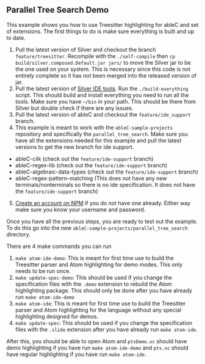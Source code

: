 Parallel Tree Search Demo
------
This example shows you how to use Treesitter highlighting for ableC and set of extensions. The first things to do is make sure everything is built and up to date.

1. Pull the latest version of Silver and checkout the branch `feature/treesitter`. Recompile with the `./self-compile` then `cp build/silver.composed.Default.jar jars/` to move the Silver jar to be the one used on your system. This is necessary since this code is not entirely complete so it has not been merged into the released version of jar.
2. Pull the latest version of [Silver IDE tools](https://github.com/melt-umn/silver-ide). Run the `./build-everything` script. This should build and install everything you need to run all the tools. Make sure you have `~/bin` in your path. This should be there from Silver but double check if there are any issues.
3. Pull the latest version of ableC and checkout the `feature/ide_support` branch.
4. This example is meant to work with the `ableC-sample-projects` repository and specifically the `parallel_tree_search`. Make sure you have all the extensions needed for this example and pull the latest versions to get the new branch for ide support.
  - ableC-cilk (check out the `feature/ide-support` branch)
  - ableC-regex-lib (check out the `feature/ide-support` branch)
  -  ableC-algebraic-data-types (check out the `feature/ide-support` branch)
  -  ableC-regex-pattern-matching (This does not have any new terminals/nonterminals so there is no ide specification. It does not have the `feature/ide-support` branch)
5. [Create an account on NPM](https://www.npmjs.com/signup) if you do not have one already. Either way make sure you know your username and password.

Once you have all the previous steps, you are ready to test out the example. To do this go into the new `ableC-sample-projects/parallel_tree_search` directory.

There are 4 make commands you can run
1. `make atom-ide-demo`: This is meant for first time use to build the Treesitter parser and Atom highlighting for demo modes. This only needs to be run once.
2. `make update-spec-demo`: This should be used if you change the specification files with the `.demo` extension to rebuild the Atom highlighting package. This should only be done after you have already run `make atom-ide-demo`
3. `make atom-ide`: This is meant for first time use to build the Treesitter parser and Atom highlighting for the language without any special highlighting designed for demos.
4. `make update-spec`: This should be used if you change the specification files with the `.slide` extension after you have already run `make atom-ide`.

After this, you should be able to open Atom and `ptsDemo.xc` should have demo highlighting if you have run `make atom-ide-demo` and `pts.xc` should have regular highlighting if you have run `make atom-ide`.
